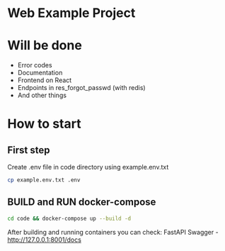 # Web Example Project

# Will be done

- Error codes
- Documentation
- Frontend on React
- Endpoints in res_forgot_passwd (with redis)
- And other things

# How to start

## First step

Create .env file in code directory using example.env.txt  
```bash
cp example.env.txt .env
```

## BUILD and RUN docker-compose

```bash
cd code && docker-compose up --build -d
```

After building and running containers you can check:
FastAPI Swagger - http://127.0.0.1:8001/docs